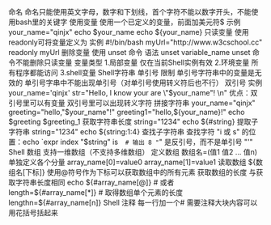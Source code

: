 命名
        命名只能使用英文字母，数字和下划线，首个字符不能以数字开头，不能使用bash里的关键字
使用变量
         使用一个已定义的变量，前面加美元符$
         示例
                  your_name="qinjx"
                  echo $your_name
                  echo ${your_name}
只读变量
            使用readonly可将变量定义为
            实例
                    #!/bin/bash
                    myUrl="http://www.w3cschool.cc"
                    readonly myUrl
 删除变量
            使用 unset 命令
            语法
                  unset variable_name
             unset 命令不能删除只读变量
 变量类型
              1.局部变量  仅在当前Shell实例有效
              2.环境变量  所有程序都能访问
              3.shell变量
  Shell字符串
              单引号
                      限制    单引号字符串中的变量是无效的
                              单引号字串中不能出现单引号（对单引号使用转义符后也不行）
              双引号  
                      实例
                            your_name='qinjx'
                            str="Hello, I know your are \"$your_name\"! \n"
                      优点：双引号里可以有变量
                            双引号里可以出现转义字符
              拼接字符串
                            your_name="qinjx"
                            greeting="hello,"$your_name"!"
                            greeting1="hello,${your_name}!"
                            echo $greeting $greeting_1
               获取字符串长度
                               string="1234"
                               echo ${#string}
               提取子字符串
                               string="1234"
                               echo ${string:1:4}
                查找子字符串
                                查找字符 "i 或 s" 的位置：echo `expr index "$string" is`  # 输出 8 "`" 是反引号，而不是单引号 "'"
    Shell 数组
                  支持一维数组（不支持多维数组）
                  定义数组     数组名=(值1 值2 ... 值n)
                              单独定义各个分量
                                        array_name[0]=value0
                                        array_name[1]=value1
                  读取数组
                                ${数组名[下标]}
                                使用@符号作为下标可以获取数组中的所有元素
                  获取数组的长度
                                与获取字符串长度相同
                                        echo ${#array_name[@]}
                                        # 或者
                                        length=${#array_name[*]}
                                        # 取得数组单个元素的长度
                                        lengthn=${#array_name[n]}
  Shell 注释         每一行加一个#
                    需要注释大块内容可以用花括号括起来
                  
                                      
                  
                 
                
                            
                
